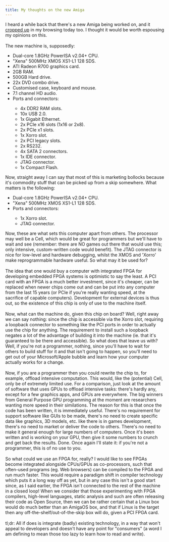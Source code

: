 ```yaml
---
title: My thoughts on the new Amiga
---
```

I heard a while back that there's a new Amiga being worked on, and it <a href="http://www.osnews.com/story/23270/Interview_Trevor_Dickinson_A-EON_Technology">cropped up</a> in my browsing today too. I thought it would be worth espousing my opinions on this.<br /><br />The new machine is, supposedly:<br /><ul><li>Dual-core 1.8GHz PowerISA v2.04+ CPU.</li><li>"Xena" 500MHz XMOS XS1-L1 128 SDS.</li><li>ATI Radeon R700 graphics card.</li><li>2GB RAM.</li><li>500GB Hard drive.</li><li>22x DVD combo drive.</li><li>Customised case, keyboard and mouse.</li><li>7.1 channel HD audio.</li><li>Ports and connectors:</li><ul><li>4x DDR2 RAM slots.</li><li>10x USB 2.0.</li><li>1x Gigabit Ethernet.</li><li>2x PCIe x16 slots (1x16 or 2x8).</li><li>2x PCIe x1 slots.</li><li>1x Xorro slot.</li><li>2x PCI legacy slots.</li><li>2x RS232.</li><li>4x SATA 2 connectors.</li><li>1x IDE connector.</li><li>JTAG connector.</li><li>1x Compact Flash.</li></ul></ul>Now, straight away I can say that most of this is marketing bollocks because it's commodity stuff that can be picked up from a skip somewhere. What matters is the following:<br /><ul><li>Dual-core 1.8GHz PowerISA v2.04+ CPU.</li><li>"Xena" 500MHz XMOS XS1-L1 128 SDS.</li><li>Ports and connectors:</li><ul><li>1x Xorro slot.</li><li>JTAG connector.</li></ul></ul>Now, these are what sets this computer apart from others. The processor may well be a Cell, which would be great for programmers but we'll have to wait and see (remember: there are NO games out there that would use this; only intensive, custom-written code would benefit). The JTAG connector is nice for low-level and hardware debugging, whilst the XMOS and 'Xorro' make reprogrammable hardware useful. So what may it be used for?<br /><br />The idea that one would buy a computer with integrated FPGA for developing embedded FPGA systems is optimistic to say the least. A PCI card with an FPGA is a much better investment, since it's cheaper, can be replaced when newer chips come out and can be put into any computer from the last 15 years (or PCIe if you're really wanting speed, at the sacrifice of capable computers). Development for external devices is thus out, so the existence of this chip is only of use to the machine itself.<br /><br />Now, what can the machine do, given this chip on board? Well, right away we can say nothing: since the chip is accessible via the Xorro slot, requiring a loopback connector to something like the PCI ports in order to actually use the chip for anything. The requirement to install such a loopback negates a lot of the advantage of building it into the machine (ie. that it's guaranteed to be there and accessible). So what does that leave us with? Well, if you're not a programmer, nothing, since you'll have to wait for others to build stuff for it and that isn't going to happen, so you'll need to get out of your Microsoft/Apple bubble and learn how your computer actually works for a change.<br /><br />Now, if you are a programmer then you could rewrite the chip to, for example, offload intensive computation. This would, like the (potential) Cell, only be of extremely limited use. For a comparison, just look at the amount of software that uses GPUs to offload intensive tasks: there's hardly any, except for a few graphics apps, and GPUs are everywhere. The big winners from General Purpose GPU programming at the moment are researchers wanting more speed in their similations. The reason for this is that once the code has been written, it is immediately useful. There's no requirement for support software like GUIs to be made, there's no need to create specific data like graphics, 3D models, etc. like there is in games development, there's no need to market or deliver the code to others. There's no need to make it general enough for large numbers of computers. Once it's been written and is working on your GPU, then give it some numbers to crunch and get back the results. Done. Once again I'll state it: if you're not a programmer, this is of no use to you.<br /><br />So what could we use an FPGA for, really? I would like to see FPGAs become integrated alongside CPUs/GPUs as co-processors, such that often-used programs (eg. Web browsers) can be compiled to the FPGA and run much faster. This would require a paradigm shift in compiler technology which puts it a long way off as yet, but in any case this isn't a good start since, as I said earlier, the FPGA isn't connected to the rest of the machine in a closed loop! When we consider that those experimenting with FPGA compilers, high-level languages, static analysis and such are often releasing their code as Open Source, then we can be rather certain that a Linux box would do much better than an AmigaOS box, and that if Linux is the target then any off-the-shelf/out-of-the-skip box will do, given a PCI FPGA card.<br /><br />tl;dr: All if does is integrate (badly) existing technology, in a way that won't appeal to developers and doesn't have any point for "consumers" (a word I am defining to mean those too lazy to learn how to read and write).